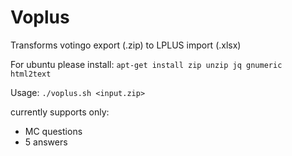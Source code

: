 # Voplus
Transforms votingo export (.zip) to LPLUS import (.xlsx)

For ubuntu please install: 
`apt-get install zip unzip jq gnumeric html2text`

Usage:
`./voplus.sh <input.zip>`

currently supports only:
- MC questions
- 5 answers
